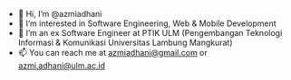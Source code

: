 - 👋 Hi, I’m @azmiadhani
- 👀 I’m interested in Software Engineering, Web & Mobile Development
- 🌱 I’m an ex Software Engineer at PTIK ULM (Pengembangan Teknologi Informasi & Komunikasi Universitas Lambung Mangkurat)
- 📫 You can reach me at azmiadhani@gmail.com or azmi.adhani@ulm.ac.id

<!---
azmiadhani/azmiadhani is a ✨ special ✨ repository because its `README.md` (this file) appears on your GitHub profile.
You can click the Preview link to take a look at your changes.
--->
